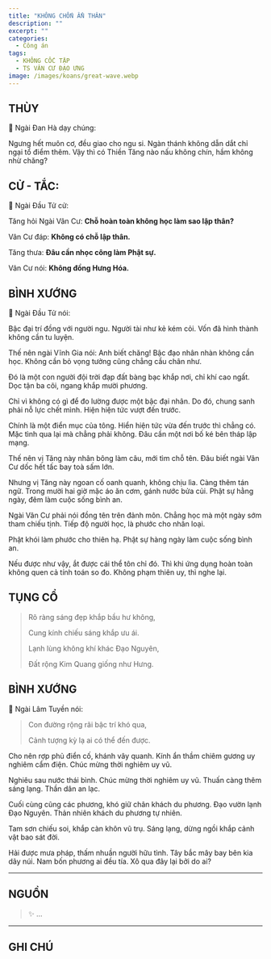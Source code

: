 ```yaml
---
title: "KHÔNG CHỐN ẨN THÂN"
description: ""
excerpt: ""
categories:
  - Công án
tags:
  - KHÔNG CỐC TẬP
  - TS VÂN CƯ ĐẠO ƯNG
image: /images/koans/great-wave.webp
---
```


## THÙY

📢 Ngài Đan Hà dạy chúng:

Ngưng hết muôn cơ, đều giao cho ngu si. Ngàn thánh không dẫn dắt chỉ ngại tổ điểm thêm. Vậy thì có Thiền Tăng nào nấu không chín, hầm không nhừ chăng?

## CỬ - TẮC:

📢 Ngài Đầu Tử cử:

Tăng hỏi Ngài Vân Cư: **Chỗ hoàn toàn không học làm sao lập thân?**

Vân Cư đáp: **Không có chỗ lập thân.**

Tăng thưa: **Đâu cần nhọc công làm Phật sự.**

Vân Cư nói: **Không đồng Hưng Hóa.**

## BÌNH XƯỚNG

📢 Ngài Đầu Tử nói:

Bậc đại trí đồng với người ngu. Người tài như kẻ kém cỏi. Vốn đã hình thành không cần tu luyện.

Thế nên ngài Vĩnh Gia nói: Anh biết chăng! Bậc đạo nhân nhàn không cần học. Không cần bỏ vọng tưởng cũng chẳng cầu chân như.

Đó là một con người đội trời đạp đất bàng bạc khắp nơi, chỉ khí cao ngất. Dọc tận ba cõi, ngang khắp mười phương.

Chỉ vì không có gì để đo lường được một bậc đại nhân. Do đó, chung sanh phải nỗ lực chết mình. Hiện hiện tức vượt đến trước. 

Chính là một điển mục của tông. Hiển hiện tức vừa đến trước thì chẳng có. Mặc tình qua lại mà chẳng phải không. Đâu cần một nơi bố ké bên tháp lập mạng.

Thế nên vị Tăng này nhân bông làm câu, mới tìm chỗ tên. Đâu biết ngài Vân Cư dốc hết tấc bay toà sấm lớn. 

Nhưng vị Tăng này ngoan cố oanh quanh, không chịu lìa. Càng thêm tán ngữ. Trong mười hai giờ mặc áo ăn cơm, gánh nước bửa củi. Phật sự hằng ngày, đêm làm cuộc sống bình an.

Ngài Vân Cư phải nói đồng tên trên đảnh môn. Chẳng học mà một ngày sớm tham chiếu tịnh. Tiếp độ người học, là phước cho nhân loại. 

Phật khói làm phước cho thiên hạ. Phật sự hàng ngày làm cuộc sống bình an.

Nếu được như vậy, ắt được cái thể tôn chỉ đó. Thì khi ứng dụng hoàn toàn không quen cả tính toán so đo. Không phạm thiên uy, thì nghe lại.

## TỤNG CỔ

<blockquote>

Rõ ràng sáng đẹp khắp bầu hư không,

Cung kính chiếu sáng khắp ưu ái.

Lạnh lùng không khí khác Đạo Nguyên,

Đất rộng Kim Quang giống như Hưng.

</blockquote>

## BÌNH XƯỚNG

📢 Ngài Lâm Tuyền nói:

<blockquote>

Con đường rộng rãi bậc trí khó qua,

Cảnh tượng kỳ lạ ai có thể đến được.

</blockquote>

Cho nên rợp phủ điển cố, khánh vây quanh. Kính ẩn thầm chiêm gương uy nghiêm cẩm điện. Chúc mừng thời nghiêm uy vũ. 

Nghiêu sau nước thái bình. Chúc mừng thời nghiêm uy vũ. Thuấn càng thêm sáng lạng. Thần dân an lạc.

Cuối cùng cũng các phương, khó giữ chân khách du phương. Đạo vườn lạnh Đạo Nguyên. Thản nhiên khách du phương tự nhiên. 

Tam sơn chiếu soi, khắp càn khôn vũ trụ. Sáng lạng, dừng ngồi khắp cảnh vật bao sát đời. 

Hải được mưa pháp, thấm nhuần người hữu tình. Tây bắc mây bay bên kia dãy núi. Nam bốn phương ai đều tía. Xô qua đây lại bởi do ai?

<hr class="blog-rule" />

## NGUỒN

> ✨ ...

<hr class="blog-rule" />

## GHI CHÚ

[^1]: ⭐️ <a href="/masters/Yunju-Daoying" target="_blank">🔗 TS VÂN CƯ ĐẠO ƯNG</a>
